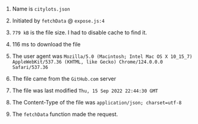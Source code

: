 1) Name is `citylots.json`
2) Initiated by `fetchData` @ `expose.js:4`
3) `779 kB` is the file size. I had to disable cache to find it.
4) 116 ms to download the file

5) The user agent was `Mozilla/5.0 (Macintosh; Intel Mac OS X 10_15_7) AppleWebKit/537.36 (KHTML, like Gecko) Chrome/124.0.0.0 Safari/537.36`
6) The file came from the `GitHub.com` server
7) The file was last modified `Thu, 15 Sep 2022 22:44:30 GMT`
8) The Content-Type of the file was `application/json; charset=utf-8`
9) The `fetchData` function made the request.


